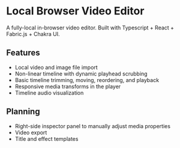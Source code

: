 # Local Browser Video Editor

A fully-local in-browser video editor. Built with Typescript + React + Fabric.js + Chakra UI.

## Features
- Local video and image file import
- Non-linear timeline with dynamic playhead scrubbing
- Basic timeline trimming, moving, reordering, and playback
- Responsive media transforms in the player
- Timeline audio visualization

## Planning
- Right-side inspector panel to manually adjust media properties
- Video export
- Title and effect templates
